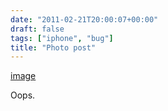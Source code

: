```yaml
---
date: "2011-02-21T20:00:07+00:00"
draft: false
tags: ["iphone", "bug"]
title: "Photo post"
---
```

[image](/img/2011-02-21-photo-post/242dec3d65d32f176d287ec40fdf864c95620a537bfd14ec34631edcd455d0df.png)



Oops.

